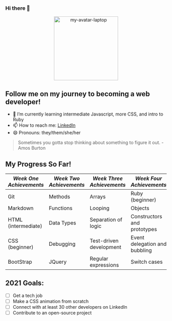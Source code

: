 ### Hi there 👋
<p align="center">
   <img width="200" height="200" alt="my-avatar-laptop" src="https://user-images.githubusercontent.com/80174138/115131167-c4cda400-9faa-11eb-854c-86b5415a9b3c.png">
  </p>

## Follow me on my journey to becoming a web developer! 
- 🌱 I’m currently learning intermediate Javascript, more CSS, and intro to Ruby
- 📫 How to reach me: [LinkedIn](https://www.linkedin.com/in/niccikaufman/)
- 😄 Pronouns: they/them/she/her

> Sometimes you gotta stop thinking about something to figure it out. -Amos Burton

## My Progress So Far!
|_Week One Achievements_|_Week Two Achievements_|_Week Three Achievements_|_Week Four Achievements_|
|---|---|---|---|
|Git|Methods|Arrays|Ruby (beginner)|
|Markdown|Functions|Looping|Objects|
|HTML (intermediate)|Data Types|Separation of logic|Constructors and prototypes|
|CSS (beginner)|Debugging|Test-driven development|Event delegation and bubbling|
|BootStrap|JQuery|Regular expressions|Switch cases|

## 2021 Goals:
- [ ] Get a tech job
- [ ] Make a CSS animation from scratch
- [ ] Connect with at least 30 other developers on LinkedIn
- [ ] Contribute to an open-source project
